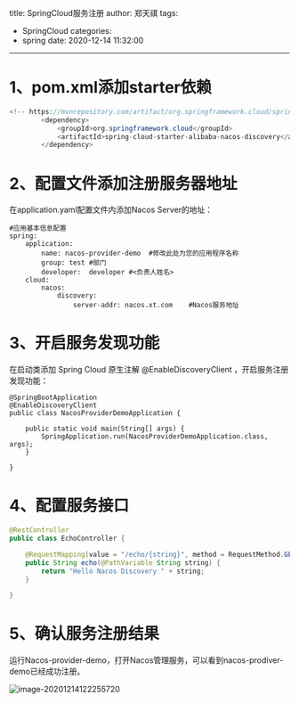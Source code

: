 title: SpringCloud服务注册
author: 郑天祺
tags:
  - SpringCloud
categories:
  - spring
date: 2020-12-14 11:32:00
---

# 1、pom.xml添加starter依赖

```java
<!-- https://mvnrepository.com/artifact/org.springframework.cloud/spring-cloud-starter-alibaba-nacos-discovery -->
		<dependency>	
            <groupId>org.springframework.cloud</groupId>
			<artifactId>spring-cloud-starter-alibaba-nacos-discovery</artifactId>
		</dependency>

```

# 2、配置文件添加注册服务器地址

在application.yaml配置文件内添加Nacos Server的地址：

```
#应用基本信息配置
spring:
    application:
        name: nacos-provider-demo  #修改此处为您的应用程序名称
        group: test #部门
        developer:  developer #<负责人姓名>
    cloud:
        nacos:
            discovery:
                server-addr: nacos.xt.com    #Nacos服务地址

```

# 3、开启服务发现功能

在启动类添加 Spring Cloud 原生注解 @EnableDiscoveryClient ，开启服务注册发现功能：

```
@SpringBootApplication
@EnableDiscoveryClient
public class NacosProviderDemoApplication {

    public static void main(String[] args) {
        SpringApplication.run(NacosProviderDemoApplication.class, args);
    }

}
```

# 4、配置服务接口

```java
@RestController
public class EchoController {

    @RequestMapping(value = "/echo/{string}", method = RequestMethod.GET)
    public String echo(@PathVariable String string) {
        return "Hello Nacos Discovery " + string;
    }

}
```

# 5、确认服务注册结果

运行Nacos-provider-demo，打开Nacos管理服务，可以看到nacos-prodiver-demo已经成功注册。

![image-20201214122255720](/img/image-20201214122255720.png)